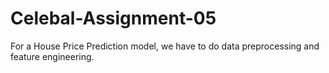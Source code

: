 # Celebal-Assignment-05
For a House Price Prediction model, we have to do data preprocessing and feature engineering. 

